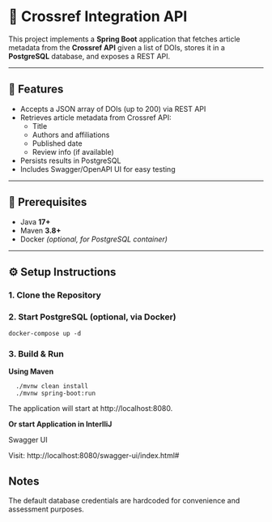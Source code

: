 # 📑 Crossref Integration API

This project implements a **Spring Boot** application that fetches article metadata from the **Crossref API** given a list of DOIs, stores it in a **PostgreSQL** database, and exposes a REST API.

---

## 🚀 Features

- Accepts a JSON array of DOIs (up to 200) via REST API
- Retrieves article metadata from Crossref API:
   - Title
   - Authors and affiliations
   - Published date
   - Review info (if available)
- Persists results in PostgreSQL
- Includes Swagger/OpenAPI UI for easy testing

---

## 🧩 Prerequisites

- Java **17+**
- Maven **3.8+**
- Docker *(optional, for PostgreSQL container)*

---

## ⚙️ Setup Instructions

### 1. Clone the Repository


### 2. Start PostgreSQL (optional, via Docker)
    docker-compose up -d

### 3. Build & Run
**Using Maven**
```
  ./mvnw clean install
  ./mvnw spring-boot:run
```

The application will start at http://localhost:8080.

**Or start Application in InterlliJ**


Swagger UI

Visit: http://localhost:8080/swagger-ui/index.html#


## Notes

The default database credentials are hardcoded for convenience and assessment purposes.